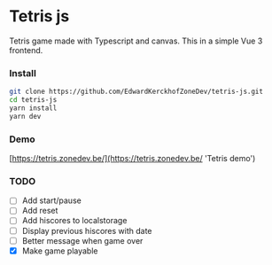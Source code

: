 # Tetris js

Tetris game made with Typescript and canvas. This in a simple Vue 3 frontend.

### Install

```bash
git clone https://github.com/EdwardKerckhofZoneDev/tetris-js.git
cd tetris-js
yarn install
yarn dev
```

### Demo

[https://tetris.zonedev.be/](https://tetris.zonedev.be/ 'Tetris demo')

### TODO

- [ ] Add start/pause
- [ ] Add reset
- [ ] Add hiscores to localstorage
- [ ] Display previous hiscores with date
- [ ] Better message when game over
- [x] Make game playable
